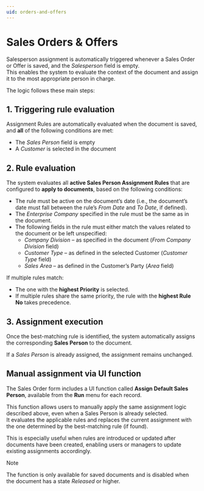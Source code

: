 ```yaml
---
uid: orders-and-offers
---
```


# Sales Orders & Offers  

Salesperson assignment is automatically triggered whenever a Sales Order or Offer is saved, and the *Salesperson* field is empty.  
This enables the system to evaluate the context of the document and assign it to the most appropriate person in charge.  

The logic follows these main steps:  


## 1. Triggering rule evaluation  
Assignment Rules are automatically evaluated when the document is saved, and **all** of the following conditions are met:  

- The *Sales Person* field is empty  
- A *Customer* is selected in the document  


## 2. Rule evaluation  
The system evaluates all **active Sales Person Assignment Rules** that are configured to **apply to documents**, based on the following conditions:  

- The rule must be active on the document’s date (i.e., the document’s date must fall between the rule’s *From Date* and *To Date*, if defined).  
- The *Enterprise Company* specified in the rule must be the same as in the document.  
- The following fields in the rule must either match the values related to the document or be left unspecified:  
  - *Company Division* – as specified in the document (*From Company Division* field)  
  - *Customer Type* – as defined in the selected Customer (*Customer Type* field)  
  - *Sales Area* – as defined in the Customer’s Party (*Area* field)  

If multiple rules match:  
- The one with the **highest Priority** is selected.  
- If multiple rules share the same priority, the rule with the **highest Rule No** takes precedence.  


## 3. Assignment execution  
Once the best-matching rule is identified, the system automatically assigns the corresponding **Sales Person** to the document.  

If a *Sales Person* is already assigned, the assignment remains unchanged.


## Manual assignment via UI function  

The Sales Order form includes a UI function called **Assign Default Sales Person**, available from the **Run** menu for each record.  

This function allows users to manually apply the same assignment logic described above, even when a Sales Person is already selected.  
It evaluates the applicable rules and replaces the current assignment with the one determined by the best-matching rule (if found).  

This is especially useful when rules are introduced or updated after documents have been created, enabling users or managers to update existing assignments accordingly.  

> [!NOTE]  
> The function is only available for saved documents and is disabled when the document has a state *Released* or higher.  
